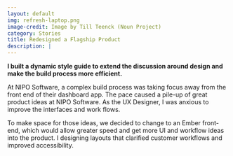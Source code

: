 ```yaml
---
layout: default
img: refresh-laptop.png
image-credit: Image by Till Teenck (Noun Project)
category: Stories
title: Redesigned a Flagship Product
description: |
---
```

**I built a dynamic style guide to extend the discussion around design and make the build process more efficient.**

At NIPO Software, a complex build process was taking focus away from the front end of their dashboard app. The pace caused a pile-up of great product ideas at NIPO Software. As the UX Designer, I was anxious to improve the interfaces and work flows.

To make space for those ideas, we decided to change to an Ember front-end, which would allow greater speed and get more UI and workflow ideas into the product. I designing layouts that clarified customer workflows and improved accessibility.
